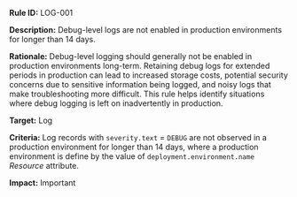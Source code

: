 **Rule ID:** LOG-001

**Description:** Debug-level logs are not enabled in production environments for longer than 14 days.

**Rationale:** Debug-level logging should generally not be enabled in production environments long-term. Retaining debug logs for extended periods in production can lead to increased storage costs, potential security concerns due to sensitive information being logged, and noisy logs that make troubleshooting more difficult. This rule helps identify situations where debug logging is left on inadvertently in production.

**Target:** Log

**Criteria:** Log records with `severity.text` \= `DEBUG` are not observed in a production environment for longer than 14 days, where a production environment is define by the value of `deployment.environment.name` _Resource_ attribute.

**Impact:** Important
